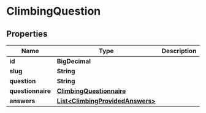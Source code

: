

# ClimbingQuestion

## Properties

Name | Type | Description | Notes
------------ | ------------- | ------------- | -------------
**id** | **BigDecimal** |  | 
**slug** | **String** |  | 
**question** | **String** |  | 
**questionnaire** | [**ClimbingQuestionnaire**](ClimbingQuestionnaire.md) |  | 
**answers** | [**List&lt;ClimbingProvidedAnswers&gt;**](ClimbingProvidedAnswers.md) |  | 



